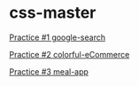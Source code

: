 # css-master
[Practice #1 google-search](https://jinn-dev.github.io/css-master/css-google-main/)


[Practice #2 colorful-eCommerce](https://jinn-dev.github.io/css-master/colorful-ecommerce/)


[Practice #3 meal-app](https://jinn-dev.github.io/css-master/meal-app/)